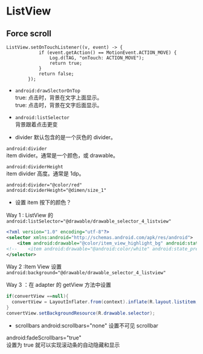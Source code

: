 # ListView

## Force scroll

```
ListView.setOnTouchListener((v, event) -> {
            if (event.getAction() == MotionEvent.ACTION_MOVE) {
                Log.d(TAG, "onTouch: ACTION_MOVE");
                return true;
            }
            return false;
        });
```

- `android:drawSlectorOnTop`  
  true: 点击时，背景在文字上面显示。  
  true: 点击时，背景在文字后面显示。

- `android:listSelector`  
  背景跟着点击更变

- divider
  默认包含的是一个灰色的 divider。

`android:divider`  
 item divider。通常是一个颜色，或 drawable。

`android:dividerHeight`  
 item divider 高度。通常是 1dp。

```
android:divider="@color/red"
android:dividerHeight="@dimen/size_1"
```

- 设置 item 按下的颜色？

Way 1 : ListView 的` android:listSelector="@drawable/drawable_selector_4_listview"`

```xml
<?xml version="1.0" encoding="utf-8"?>
<selector xmlns:android="http://schemas.android.com/apk/res/android">
    <item android:drawable="@color/item_view_highlight_bg" android:state_pressed="true" />
<!--    <item android:drawable="@android:color/white" android:state_pressed="false" />-->
</selector>
```

Way 2 :Item View 设置 `android:background="@drawable/drawable_selector_4_listview"`

Way 3 ：在 adapter 的 getView 方法中设置

```java
if(convertView ==null){
  convertView = LayoutInflater.from(context).inflate(R.layout.listitem, null);
}
convertView.setBackgroundResource(R.drawable.selector);
```

- scrollbars
  android:scrollbars="none"
  设置不可见 scrollbar

android:fadeScrollbars="true"  
 设置为 true 就可以实现滚动条的自动隐藏和显示
